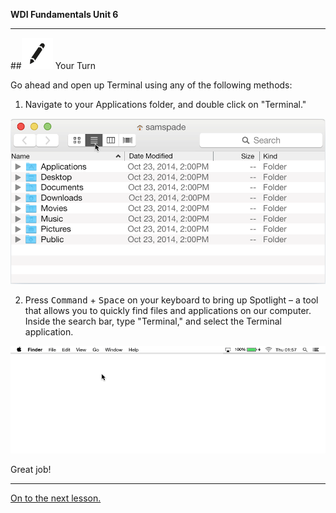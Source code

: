 **WDI Fundamentals Unit 6**

---

##![Your Turn](../assets/exercise.png) Your Turn

Go ahead and open up Terminal using any of the following methods:

1) Navigate to your Applications folder, and double click on "Terminal."

![img](../assets/Graphics/where_to_find_terminal.gif)

2) Press <kbd>Command</kbd> + <kbd>Space</kbd> on your keyboard to bring up Spotlight – a tool that allows you to quickly find files and applications on our computer. Inside the search bar, type "Terminal," and select the Terminal application.

![img](../assets/Graphics/where_to_find_terminal_spotlight.gif)

Great job!

---

[On to the next lesson.](05_lesson.md)
